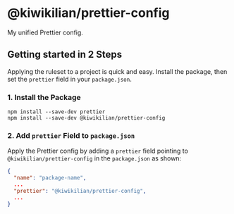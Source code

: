 # @kiwikilian/prettier-config

My unified Prettier config.

## Getting started in 2 Steps

Applying the ruleset to a project is quick and easy. Install the package, then set the `prettier` field in your `package.json`.

### 1. Install the Package

```shell
npm install --save-dev prettier
npm install --save-dev @kiwikilian/prettier-config
```

### 2. Add `prettier` Field to `package.json`

Apply the Prettier config by adding a `prettier` field pointing to `@kiwikilian/prettier-config` in the `package.json` as shown:

```json
{
  "name": "package-name",
  ...
  "prettier": "@kiwikilian/prettier-config",
  ...
}
```
